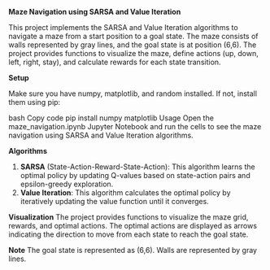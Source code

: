 **Maze Navigation using SARSA and Value Iteration**

This project implements the SARSA and Value Iteration algorithms to navigate a maze from a start position to a goal state. The maze consists of walls represented by gray lines, and the goal state is at position (6,6). The project provides functions to visualize the maze, define actions (up, down, left, right, stay), and calculate rewards for each state transition.

**Setup**

Make sure you have numpy, matplotlib, and random installed. If not, install them using pip:

bash
Copy code
pip install numpy matplotlib
Usage
Open the maze_navigation.ipynb Jupyter Notebook and run the cells to see the maze navigation using SARSA and Value Iteration algorithms.

**Algorithms**
1. **SARSA** (State-Action-Reward-State-Action): This algorithm learns the optimal policy by updating Q-values based on state-action pairs and epsilon-greedy exploration.
2. **Value Iteration**: This algorithm calculates the optimal policy by iteratively updating the value function until it converges.
   
**Visualization**
The project provides functions to visualize the maze grid, rewards, and optimal actions. The optimal actions are displayed as arrows indicating the direction to move from each state to reach the goal state.

**Note**
The goal state is represented as (6,6).
Walls are represented by gray lines.
